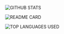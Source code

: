 ![GITHUB STATS](https://github-readme-stats.vercel.app/api?username=manashjyoti12&theme=gruvbox_light&show_icons=true)

![README CARD](https://github-readme-stats.vercel.app/api/pin/?username=manashjyoti12&repo=airbnb-clone&theme=gruvbox_light&show_owner=true)

![TOP LANGUAGES USED](https://github-readme-stats.vercel.app/api/top-langs/?username=manashjyoti12&layout=compact)
